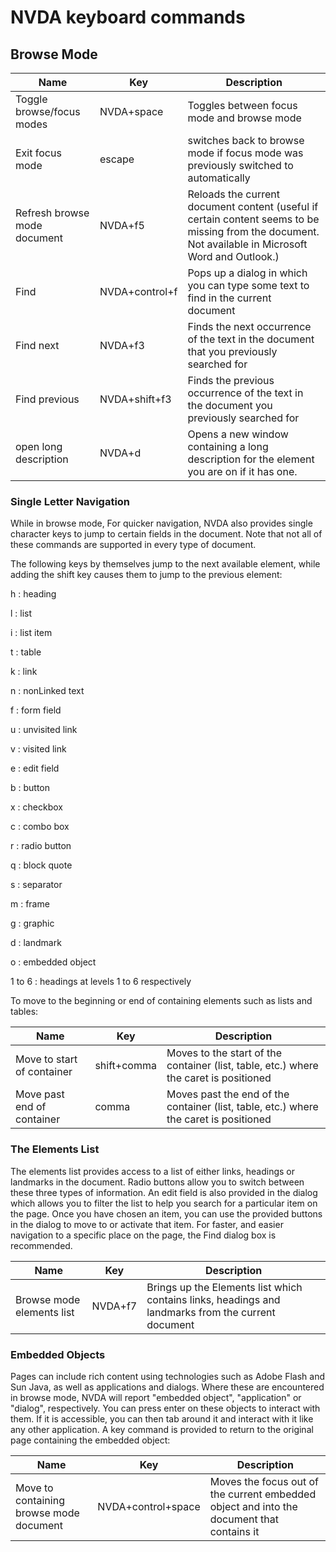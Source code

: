 # NVDA keyboard commands

## Browse Mode

| Name                         | Key            | Description                                                                                                                                          |
|------------------------------|----------------|------------------------------------------------------------------------------------------------------------------------------------------------------|
| Toggle browse/focus modes    | NVDA+space     | Toggles between focus mode and browse mode                                                                                                           |
| Exit focus mode              | escape         | switches back to browse mode if focus mode was previously switched to automatically                                                                  |
| Refresh browse mode document | NVDA+f5        | Reloads the current document content (useful if certain content seems to be missing from the document. Not available in Microsoft Word and Outlook.) |
| Find                         | NVDA+control+f | Pops up a dialog in which you can type some text to find in the current document                                                                     |
| Find next                    | NVDA+f3        | Finds the next occurrence of the text in the document that you previously searched for                                                               |
| Find previous                | NVDA+shift+f3  | Finds the previous occurrence of the text in the document you previously searched for                                                                |
| open long description        | NVDA+d         | Opens a new window containing a long description for the element you are on if it has one.                                                           |

### Single Letter Navigation

While in browse mode, For quicker navigation, NVDA also provides single
character keys to jump to certain fields in the document. Note that not
all of these commands are supported in every type of document.

The following keys by themselves jump to the next available element,
while adding the shift key causes them to jump to the previous element:

h
:   heading

l
:   list

i
:   list item

t
:   table

k
:   link

n
:   nonLinked text

f
:   form field

u
:   unvisited link

v
:   visited link

e
:   edit field

b
:   button

x
:   checkbox

c
:   combo box

r
:   radio button

q
:   block quote

s
:   separator

m
:   frame

g
:   graphic

d
:   landmark

o
:   embedded object

1 to 6
:   headings at levels 1 to 6 respectively

To move to the beginning or end of containing elements such as lists and
tables:

| Name                       | Key         | Description                                                                           |
|----------------------------|-------------|---------------------------------------------------------------------------------------|
| Move to start of container | shift+comma | Moves to the start of the container (list, table, etc.) where the caret is positioned |
| Move past end of container | comma       | Moves past the end of the container (list, table, etc.) where the caret is positioned |

### The Elements List

The elements list provides access to a list of either links, headings or
landmarks in the document. Radio buttons allow you to switch between
these three types of information. An edit field is also provided in the
dialog which allows you to filter the list to help you search for a
particular item on the page. Once you have chosen an item, you can use
the provided buttons in the dialog to move to or activate that item. For
faster, and easier navigation to a specific place on the page, the Find
dialog box is recommended.

| Name                      | Key     | Description                                                                                        |
|---------------------------|---------|----------------------------------------------------------------------------------------------------|
| Browse mode elements list | NVDA+f7 | Brings up the Elements list which contains links, headings and landmarks from the current document |

### Embedded Objects

Pages can include rich content using technologies such as Adobe Flash
and Sun Java, as well as applications and dialogs. Where these are
encountered in browse mode, NVDA will report "embedded object",
"application" or "dialog", respectively. You can press enter on
these objects to interact with them. If it is accessible, you can then
tab around it and interact with it like any other application. A key
command is provided to return to the original page containing the
embedded object:

| Name                                    | Key                | Description                                                                               |
|-----------------------------------------|--------------------|-------------------------------------------------------------------------------------------|
| Move to containing browse mode document | NVDA+control+space | Moves the focus out of the current embedded object and into the document that contains it |
